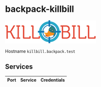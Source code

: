 # backpack-killbill

![Kill Bill](../../../doc/assets/logos/killbill.png)

Hostname `killbill.backpack.test`

## Services

| Port | Service | Credentials
| ---: | :------ | :----------
